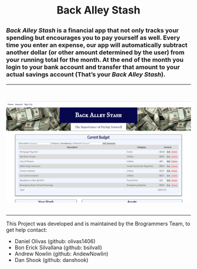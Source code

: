 #

<h1>
<p align="center">
Back Alley Stash
</p>
</h1>

### <i>Back Alley Stash</i> is a financial app that not only tracks your spending but encourages you to pay yourself as well. Every time you enter an expense, our app will automatically subtract another dollar (or other amount determined by the user) from your running total for the month. At the end of the month you login to your bank account and transfer that amount to your actual savings account (That’s your <i>Back Alley Stash</i>).

---

<br>

![Back Alley Stash Screen Cap](./screen.png)
<br><br>

---

This Project was developed and is maintained by the Brogrammers Team, to get help contact:<br>

- Daniel Olivas (github: olivas1406)
- Bon Erick Silvallana (github: bsilvall)
- Andrew Nowlin (github: AndewNowlin)
- Dan Shook (github: danshook)
